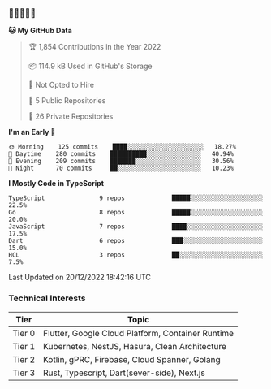 ### 🤯🤯🤯🤯🤯

<!--START_SECTION:waka-->
**🐱 My GitHub Data** 

> 🏆 1,854 Contributions in the Year 2022
 > 
> 📦 114.9 kB Used in GitHub's Storage 
 > 
> 🚫 Not Opted to Hire
 > 
> 📜 5 Public Repositories 
 > 
> 🔑 26 Private Repositories  
 > 
**I'm an Early 🐤** 

```text
🌞 Morning    125 commits    ████░░░░░░░░░░░░░░░░░░░░░   18.27% 
🌆 Daytime    280 commits    ██████████░░░░░░░░░░░░░░░   40.94% 
🌃 Evening    209 commits    ███████░░░░░░░░░░░░░░░░░░   30.56% 
🌙 Night      70 commits     ██░░░░░░░░░░░░░░░░░░░░░░░   10.23%

```


**I Mostly Code in TypeScript** 

```text
TypeScript               9 repos             █████░░░░░░░░░░░░░░░░░░░░   22.5% 
Go                       8 repos             █████░░░░░░░░░░░░░░░░░░░░   20.0% 
JavaScript               7 repos             ████░░░░░░░░░░░░░░░░░░░░░   17.5% 
Dart                     6 repos             ███░░░░░░░░░░░░░░░░░░░░░░   15.0% 
HCL                      3 repos             ██░░░░░░░░░░░░░░░░░░░░░░░   7.5%

```



 Last Updated on 20/12/2022 18:42:16 UTC
<!--END_SECTION:waka-->

### Technical Interests

| Tier | Topic | 
| -------- | -------- |
| Tier 0 | Flutter, Google Cloud Platform, Container Runtime |
| Tier 1 | Kubernetes, NestJS, Hasura, Clean Architecture |
| Tier 2 | Kotlin, gPRC, Firebase, Cloud Spanner, Golang | 
| Tier 3 | Rust, Typescript, Dart(sever-side), Next.js |
